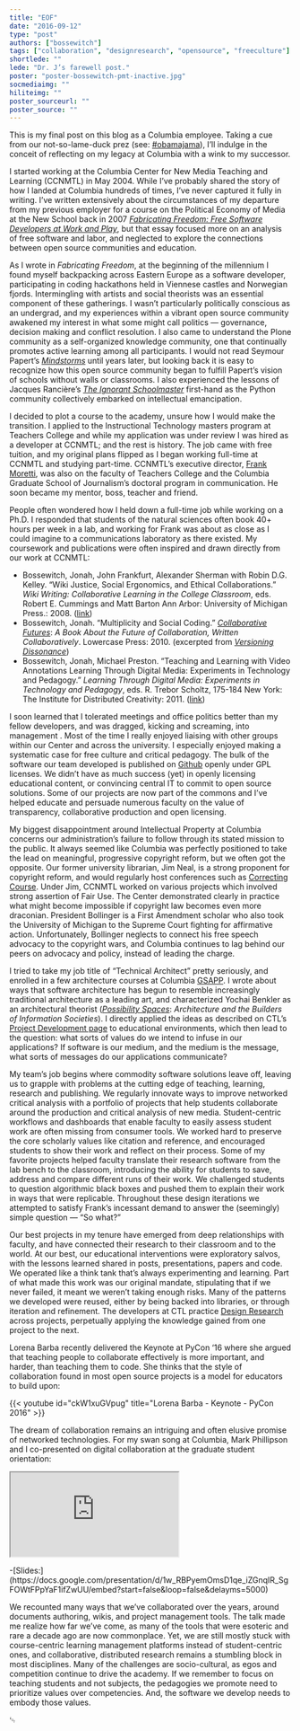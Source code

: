 ```yaml
---
title: "EOF"
date: "2016-09-12"
type: "post"
authors: ["bossewitch"]
tags: ["collaboration", "designresearch", "opensource", "freeculture"]
shortlede: ""
lede: "Dr. J’s farewell post."
poster: "poster-bossewitch-pmt-inactive.jpg"
socmediaimg: ""
hiliteimg: ""
poster_sourceurl: ""
poster_source: ""
---
```


This is my final post on this blog as a Columbia employee. Taking a cue from
our not-so-lame-duck prez (see:
[#obamajama](http://jama.jamanetwork.com/article.aspx?articleid=2533698)),
I’ll indulge in the conceit of reflecting on my legacy at
Columbia with a wink to my successor.

I started working at the Columbia Center for New Media Teaching and Learning
(CCNMTL) in May 2004. While I’ve probably shared the story of how I landed at
Columbia hundreds of times, I’ve never captured it fully in writing. I’ve
written extensively about the circumstances of my departure from my previous
employer for a course on the Political Economy of Media at the New School back
in 2007
[_Fabricating Freedom: Free Software Developers at Work and Play_](https://alchemicalmusings.org/files/school/newschool-political_economy/jonahboss-fabricating-freedom.pdf),
but that essay focused more on an analysis of free software and labor, and
neglected to explore the connections between open source communities and
education.

As I wrote in _Fabricating Freedom_, at the beginning of the millennium I found
myself backpacking across Eastern Europe as a software developer, participating
in coding hackathons held in Viennese castles and Norwegian fjords.
Intermingling with artists and social theorists was an essential component of
these gatherings. I wasn’t particularly politically conscious as an undergrad,
and my experiences within a vibrant open source community awakened my interest
in what some might call politics — governance, decision making and conflict
resolution. I also came to understand the Plone community as a self-organized
knowledge community, one that continually promotes active learning among all
participants.  I would not read Seymour Papert’s
[_Mindstorms_](https://en.wikipedia.org/wiki/Mindstorms_%28book%29)
until years later, but looking back it is easy to recognize how this open source community
began to fulfill Papert’s vision of schools without walls or classrooms. I also
experienced the lessons of Jacques Rancière’s
[_The Ignorant Schoolmaster_](https://en.wikipedia.org/wiki/The_Ignorant_Schoolmaster)
first-hand as the Python community collectively embarked on intellectual emancipation.

I decided to plot a course to the academy, unsure how I would make the
transition. I applied to the Instructional Technology masters program at
Teachers College and while my application was under review I was hired as a
developer at CCNMTL; and the rest is history. The job came with free tuition,
and my original plans flipped as I began working full-time at CCNMTL and
studying part-time. CCNMTL’s executive director,
[Frank Moretti](http://alchemicalmusings.org/2013/07/16/dear-frank/),
was also on the faculty of Teachers College and the Columbia Graduate School
of Journalism’s doctoral program in communication. He soon became  my mentor,
boss, teacher and friend.

People often wondered how I held down a full-time job while working on a Ph.D.
I responded that students of the natural sciences often book 40+ hours per week
in a lab, and working for Frank was about as close as I could imagine to a
communications laboratory as there existed. My coursework and publications were
often inspired and drawn directly from our work at CCNMTL:

* Bossewitch, Jonah, John Frankfurt, Alexander Sherman with Robin D.G. Kelley.
“Wiki Justice, Social Ergonomics, and Ethical Collaborations.” _Wiki Writing:
Collaborative Learning in the College Classroom_, eds. Robert E. Cummings and
Matt Barton Ann Arbor: University of Michigan Press.: 2008.
([link](http://academiccommons.columbia.edu/catalog/ac:129460))
* Bossewitch, Jonah. “Multiplicity and Social Coding.”
[_Collaborative Futures_](https://web.archive.org/web/20120320105057/http://www.booki.cc/collaborativefutures/multiplicity-and-social-coding/):
_A Book About the Future of Collaboration, Written Collaboratively_.
Lowercase Press: 2010. (excerpted from
[_Versioning Dissonance_](http://alchemicalmusings.org/files/essays/versioning_dissonance/versioning_dissonance_jbossewitch_apa.pdf))
* Bossewitch, Jonah, Michael Preston. “Teaching and Learning with Video
Annotations Learning Through Digital Media: Experiments in Technology and
Pedagogy.” _Learning Through Digital Media: Experiments in Technology and
Pedagogy_, eds. R. Trebor Scholtz, 175-184 New York: The Institute for
Distributed Creativity: 2011.
([link](http://academiccommons.columbia.edu/catalog/ac%3A147417))

I soon learned that I tolerated meetings and office politics better than my
fellow developers, and was dragged, kicking and screaming, into management
<i class="far fa-grin-wink"></i>.
Most of the time I really enjoyed liaising with other groups within our Center
and across the university. I especially enjoyed making a systematic case for
free culture and critical pedagogy. The bulk of the software our team developed
is published on [Github](https://github.com/ccnmtl/) openly under GPL licenses.
We didn’t have as much success (yet) in openly licensing educational content,
or convincing central IT to commit to open source solutions. Some of our
projects are now part of the commons and I’ve helped educate and persuade
numerous faculty on the value of transparency, collaborative production and
open licensing.

My biggest disappointment around Intellectual Property at Columbia concerns our
administration’s failure to follow through its stated mission to the public.
It always seemed like Columbia was perfectly positioned to take the lead on
meaningful, progressive copyright reform, but we often got the opposite. Our
former university librarian, Jim Neal, is a strong proponent for copyright
reform, and would regularly host conferences such as
[Correcting Course](https://web.archive.org/web/20060210115707/http://correctingcourse.columbia.edu/program.html).
Under Jim, CCNMTL worked on various projects which involved strong assertion
of Fair Use. The Center demonstrated clearly in practice what might become
impossible if copyright law becomes even more draconian. President Bollinger
is a First Amendment scholar who also took the University of Michigan to the
Supreme Court fighting for affirmative action. Unfortunately, Bollinger
neglects to connect his free speech advocacy to the copyright wars, and
Columbia continues to lag behind our peers on advocacy and policy, instead of
leading the charge.

I tried to take my job title of “Technical Architect” pretty seriously, and
enrolled in a few architecture courses at Columbia
[GSAPP](https://www.arch.columbia.edu). I wrote about ways that software
architecture has begun to resemble increasingly traditional architecture as a
leading art, and characterized Yochai Benkler as an architectural theorist
([_Possibility Spaces_](https://alchemicalmusings.org/files/school/Hist%20of%20Theory%20of%20Arch/possibility_spaces_final_jbossewitch.pdf):
_Architecture and the Builders of Information Societies_). I directly applied
the ideas as described on CTL’s
[Project Development page](https://ctl.columbia.edu/about/)
to educational environments, which then lead to the question: what sorts of
values do we intend to infuse in our applications? If software is our  medium,
and the medium is the message, what sorts of messages do our applications communicate?

My team’s job begins where commodity software solutions leave off, leaving us
to grapple with problems at the cutting edge of teaching, learning, research
and publishing. We regularly innovate ways to improve networked critical
analysis with a portfolio of projects that help students collaborate around the
production and critical analysis of new media. Student-centric workflows and
dashboards that enable faculty to easily assess student work are often missing
from consumer tools. We worked hard to preserve the core scholarly values like
citation and reference, and encouraged students to show their work and reflect
on their process. Some of my favorite projects helped faculty translate their
research software from the lab bench to the classroom, introducing the ability
for students to save, address and compare different runs of their work.  We
challenged students to question algorithmic black boxes and pushed them to
explain their work in ways that were replicable. Throughout these design
iterations we attempted to satisfy Frank’s incessant demand to answer the
(seemingly) simple question — “So what?”

Our best projects in my tenure have emerged from deep relationships with
faculty, and have connected their research to their classroom and to the world.
At our best, our educational interventions were exploratory salvos, with the
lessons learned shared in posts, presentations, papers and code. We operated
like a think tank that’s always experimenting  and learning. Part of what made
this work was our original mandate, stipulating that if we never failed, it
meant we weren’t taking enough risks. Many of the patterns we developed were
reused, either by being backed into libraries, or through iteration and
refinement. The developers at CTL practice
[Design Research](http://ccnmtl.columbia.edu/dr/) across projects, perpetually
applying the knowledge gained from one project to the next.

Lorena Barba recently delivered the Keynote at PyCon ‘16 where she argued that
teaching people to collaborate effectively is more important, and harder, than
teaching them to code. She thinks that the style of collaboration found in most
open source projects is a model for educators to build upon:

{{< youtube id="ckW1xuGVpug" title="Lorena Barba - Keynote - PyCon 2016" >}}

The dream of collaboration remains an intriguing and often elusive promise of
networked technologies. For my swan song at Columbia, Mark Phillipson and I
co-presented on digital collaboration at the graduate student orientation:

<div class="video-display embed-responsive embed-responsive-4by3">
<iframe class="embed-responsive-item" src="https://docs.google.com/presentation/d/1w_RBPyemOmsD1qe_iZGnqIR_SgFOWtFPpYaF1ifZwUU/embed?start=false&loop=false&delayms=5000" allowfullscreen>
</iframe>
</div>
<p class="visible-print-block">
 -[Slides:](https://docs.google.com/presentation/d/1w_RBPyemOmsD1qe_iZGnqIR_SgFOWtFPpYaF1ifZwUU/embed?start=false&loop=false&delayms=5000)
 </p>

We recounted many ways that we’ve collaborated over the years, around documents
authoring, wikis, and project management tools. The talk made me realize how
far we’ve come, as many of the tools that were esoteric and rare a decade ago
are now commonplace. Yet, we are still mostly stuck with course-centric
learning management platforms instead of student-centric ones, and
collaborative, distributed research remains a stumbling block in most
disciplines. Many of the challenges are socio-cultural, as egos and competition
continue to drive the academy. If we remember to focus on teaching students and
not subjects, the pedagogies we promote need to prioritize values over
competencies. And, the software we develop needs to embody those values.

<span class="display-4">&#9220;</p>
